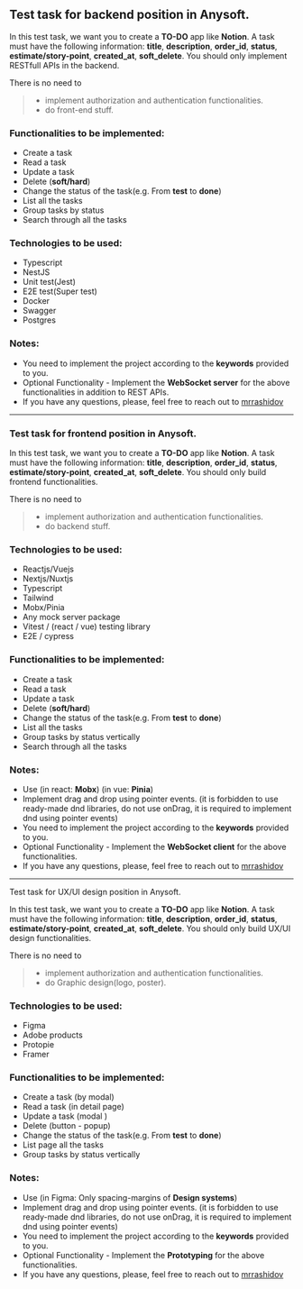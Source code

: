 ## Test task for backend position in Anysoft.

In this test task, we want you to create a **TO-DO** app like **Notion**.
A task must have the following information: **title**, **description**, **order_id**, **status**, **estimate/story-point**, **created_at**, **soft_delete**.
You should only implement RESTfull APIs in the backend.

There is no need to 
> * implement authorization and authentication functionalities.
> * do front-end stuff.

### Functionalities to be implemented:
* Create a task
* Read a task
* Update a task
* Delete (**soft/hard**)
* Change the status of the task(e.g. From **test** to **done**)
* List all the tasks
* Group tasks by status
* Search through all the tasks

### Technologies to be used:
* Typescript 
* NestJS
* Unit test(Jest)
* E2E test(Super test)
* Docker
* Swagger
* Postgres

### Notes:
* You need to implement the project according to the **keywords** provided to you.
* Optional Functionality - Implement the **WebSocket server** for the above functionalities in addition to REST APIs.
* If you have any questions, please, feel free to reach out to [mrrashidov](https://t.me/mrrashidov)


<hr/>


### Test task for frontend position in Anysoft.

In this test task, we want you to create a **TO-DO** app like **Notion**.
A task must have the following information: **title**, **description**, **order_id**, **status**, **estimate/story-point**, **created_at**, **soft_delete**.
You should only build frontend functionalities.

There is no need to 
> * implement authorization and authentication functionalities.
> *  do backend stuff.

### Technologies to be used:
* Reactjs/Vuejs
* Nextjs/Nuxtjs
* Typescript
* Tailwind
* Mobx/Pinia
* Any mock server package
* Vitest / (react / vue) testing library
* E2E / cypress

### Functionalities to be implemented:
* Create a task
* Read a task
* Update a task
* Delete (**soft/hard**)
* Change the status of the task(e.g. From **test** to **done**)
* List all the tasks
* Group tasks by status vertically
* Search through all the tasks

### Notes:
* Use (in react: **Mobx**) (in vue: **Pinia**)
* Implement drag and drop using pointer events. (it is forbidden to use ready-made dnd libraries, do not use onDrag, it is required to implement dnd using pointer events)
* You need to implement the project according to the **keywords** provided to you.
* Optional Functionality - Implement the **WebSocket client** for the above functionalities.
* If you have any questions, please, feel free to reach out to [mrrashidov](https://t.me/mrrashidov)


<hr/>


Test task for UX/UI design position in Anysoft.

In this test task, we want you to create a **TO-DO** app like **Notion**.
A task must have the following information: **title**, **description**, **order_id**, **status**, **estimate/story-point**, **created_at**, **soft_delete**.
You should only build UX/UI design functionalities.

There is no need to 
> * implement authorization and authentication functionalities.
> * do Graphic design(logo, poster).

### Technologies to be used:
* Figma
* Adobe products
* Protopie
* Framer

### Functionalities to be implemented:
* Create a task (by modal)
* Read a task (in detail page)
* Update a task (modal )
* Delete (button - popup)
* Change the status of the task(e.g. From **test** to **done**)
* List page all the tasks
* Group tasks by status vertically

### Notes:
* Use (in Figma: Only spacing-margins of **Design systems**)
* Implement drag and drop using pointer events. (it is forbidden to use ready-made dnd libraries, do not use onDrag, it is required to implement dnd using pointer events)
* You need to implement the project according to the **keywords** provided to you.
* Optional Functionality - Implement the **Prototyping** for the above functionalities.
* If you have any questions, please, feel free to reach out to [mrrashidov](https://t.me/mrrashidov)

